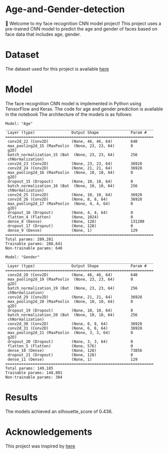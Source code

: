 # Age-and-Gender-detection
👋 Welcome to my face recognition CNN model project! This project uses a pre-trained CNN model to predict the age and gender of faces based on face data that includes age, gender.

# Dataset
The dataset used for this project is available [here](https://www.kaggle.com/datasets/nipunarora8/age-gender-and-ethnicity-face-data-csv)

# Model
The face recognition CNN model is implemented in Python using TensorFlow and Keras. The code for age and gender prediction is available in the notebook  The architecture of the models is as follows:
~~~
Model: "Age"
_________________________________________________________________
 Layer (type)                Output Shape              Param #   
=================================================================
 conv2d_22 (Conv2D)          (None, 46, 46, 64)        640       
 max_pooling2d_15 (MaxPoolin  (None, 23, 23, 64)       0         
 g2D)                                                            
 batch_normalization_15 (Bat  (None, 23, 23, 64)       256       
 chNormalization)                                                
 conv2d_23 (Conv2D)          (None, 23, 23, 64)        36928     
 conv2d_24 (Conv2D)          (None, 21, 21, 64)        36928     
 max_pooling2d_16 (MaxPoolin  (None, 10, 10, 64)       0         
 g2D)                                                            
 dropout_15 (Dropout)        (None, 10, 10, 64)        0         
 batch_normalization_16 (Bat  (None, 10, 10, 64)       256       
 chNormalization)                                                
 conv2d_25 (Conv2D)          (None, 10, 10, 64)        36928     
 conv2d_26 (Conv2D)          (None, 8, 8, 64)          36928     
 max_pooling2d_17 (MaxPoolin  (None, 4, 4, 64)         0         
 g2D)                                                            
 dropout_16 (Dropout)        (None, 4, 4, 64)          0         
 flatten_4 (Flatten)         (None, 1024)              0         
 dense_8 (Dense)             (None, 128)               131200    
 dropout_17 (Dropout)        (None, 128)               0         
 dense_9 (Dense)             (None, 1)                 129       
=================================================================
Total params: 289,281
Trainable params: 288,641
Non-trainable params: 640
~~~

~~~
Model: "Gender"
_________________________________________________________________
 Layer (type)                Output Shape              Param #   
=================================================================
 conv2d_28 (Conv2D)          (None, 46, 46, 64)        640       
 max_pooling2d_19 (MaxPoolin  (None, 23, 23, 64)       0         
 g2D)                                                            
 batch_normalization_19 (Bat  (None, 23, 23, 64)       256       
 chNormalization)                                                
 conv2d_29 (Conv2D)          (None, 21, 21, 64)        36928     
 max_pooling2d_20 (MaxPoolin  (None, 10, 10, 64)       0         
 g2D)                                                            
 dropout_19 (Dropout)        (None, 10, 10, 64)        0         
 batch_normalization_20 (Bat  (None, 10, 10, 64)       256       
 chNormalization)                                                
 conv2d_30 (Conv2D)          (None, 8, 8, 64)          36928     
 conv2d_31 (Conv2D)          (None, 6, 6, 64)          36928     
 max_pooling2d_21 (MaxPoolin  (None, 3, 3, 64)         0         
 g2D)                                                            
 dropout_20 (Dropout)        (None, 3, 3, 64)          0         
 flatten_5 (Flatten)         (None, 576)               0         
 dense_10 (Dense)            (None, 128)               73856     
 dropout_21 (Dropout)        (None, 128)               0         
 dense_11 (Dense)            (None, 1)                 129       
=================================================================
Total params: 149,185
Trainable params: 148,801
Non-trainable params: 384
~~~

# Results
The models achieved an silhouette_score
of 0.436. 

# Acknowledgements
This project was inspired by [here](https://www.kaggle.com/code/gcdatkin/face-image-classification-with-cnns)
